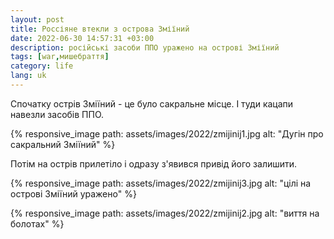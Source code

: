 ```yaml
---
layout: post
title: Россіяне втекли з острова Зміїний
date: 2022-06-30 14:57:31 +03:00
description: російські засоби ППО уражено на острові Зміїний
tags: [war,мишебраття]
category: life
lang: uk
---
```


Спочатку острів Зміїний - це було сакральне місце.
І туди кацапи навезли засобів ППО.

{% responsive_image path: assets/images/2022/zmijinij1.jpg alt: "Дугін про сакральний Зміїний" %}

Потім на острів прилетіло і одразу з'явився привід його залишити.

{% responsive_image path: assets/images/2022/zmijinij3.jpg alt: "цілі на острові Зміїний уражено" %}

{% responsive_image path: assets/images/2022/zmijinij2.jpg alt: "виття на болотах" %}
